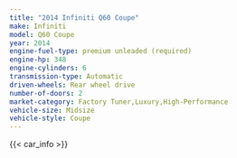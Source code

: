 ```yaml
---
title: "2014 Infiniti Q60 Coupe"
make: Infiniti
model: Q60 Coupe
year: 2014
engine-fuel-type: premium unleaded (required)
engine-hp: 348
engine-cylinders: 6
transmission-type: Automatic
driven-wheels: Rear wheel drive
number-of-doors: 2
market-category: Factory Tuner,Luxury,High-Performance
vehicle-size: Midsize
vehicle-style: Coupe
---
```


{{< car_info >}}
